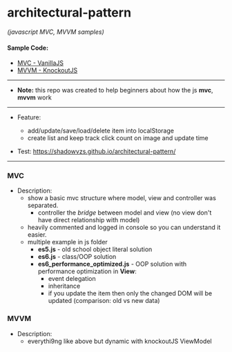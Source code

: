 # architectural-pattern
*(javascript MVC, MVVM samples)*

#### Sample Code:
* [MVC - VanillaJS](https://github.com/shadowvzs/architectural-pattern/tree/master/mvc)
* [MVVM - KnockoutJS](https://github.com/shadowvzs/architectural-pattern/tree/master/mvvm/knockoutJS)

-----------------------------------
* **Note:** this repo was created to help beginners about how the js **mvc**, **mvvm** work
-----------------------------------
* Feature:
    * add/update/save/load/delete item into localStorage
    * create list and keep track click count on image and update time
    
* Test: https://shadowvzs.github.io/architectural-pattern/
-----------------------------------

### MVC

* Description: 
    * show a basic mvc structure where model, view and controller was separated.
        * controller the *bridge* between model and view (no view don't have direct relationship with model)
    * heavily commented and logged in console so you can understand it easier.
    * multiple example in js folder
        * **es5.js** - old school object literal solution
        * **es6.js** - class/OOP solution
        * **es6_performance_optimized.js** - OOP solution with performance optimization in **View**:
            * event delegation
            * inheritance
            * if you update the item then only the changed DOM will be updated (comparison: old vs new data) 


### MVVM
* Description:
   * everythi9ng like above but dynamic with knockoutJS ViewModel

